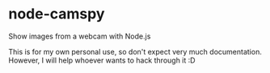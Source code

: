 # node-camspy
Show images from a webcam with Node.js

This is for my own personal use, so don't expect very much documentation. However, I will help whoever wants to hack through it :D

